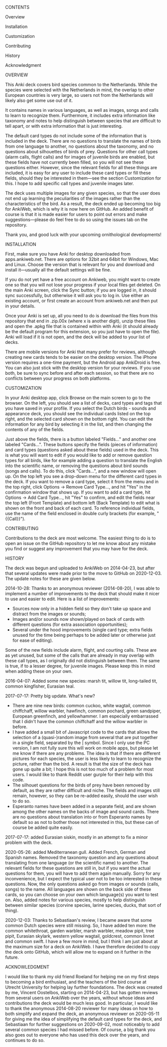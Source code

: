 CONTENTS

Overview

Installation

Customization

Contributing

History

Acknowledgment



OVERVIEW

This Anki deck covers bird species common to the Netherlands. While the species were selected with the Netherlands in mind, the overlap to other European countries is very large, so users not from the Netherlands will likely also get some use out of it.

It contains names in various languages, as well as images, songs and calls to learn to recognize them. Furthermore, it includes extra information like taxonomy and notes to help distinguish between species that are difficult to tell apart, or with extra information that is just interesting.

The default card types do not include some of the information that is included in the deck. There are no questions to translate the names of birds from one language to another, no questions about the taxonomy, and no questions about silhouettes of birds of prey. Questions for other call types (alarm calls, flight calls) and for images of juvenile birds are enabled, but these fields have not currently been filled, so you will not see these questions either. However, since the relevant fields for all these things are included, it is easy for any user to include these card types or fill these fields, should they be interested in them—see the section Customization for this. I hope to add specific call types and juvenile images later.

The deck uses multiple images for any given species, so that the user does not end up learning the peculiarities of the images rather than the characteristics of the bird. As a result, the deck ended up becoming too big for AnkiWeb, which is why it is now here on GitHub. An added benefit of course is that it is made easier for users to point out errors and make suggestions—please do feel free to do so using the issues tab on the repository.

Thank you, and good luck with your upcoming ornithological developments!



INSTALLATION

First, make sure you have Anki for desktop downloaded from apps.ankiweb.net. There are options for 32bit and 64bit for Windows, Mac and Linux. Choose the version that is relevant for you and download and install it—usually all the default settings will be fine.

If you do not yet have a free account on Ankiweb, you might want to create one so that you will not lose your progress if your local files get deleted. On the main Anki screen, click the Sync button; if you are logged in, it should sync successfully, but otherwise it will ask you to log in. Use either an existing account, or first create an account from ankiweb.net and then put in your details.

Once your Anki is set up, all you need to do is download the files from this repository that end in .zip.00x (where x is another digit), unzip these files and open the .apkg file that is contained within with Anki (it should already be the default program for this extension, so you just have to open the file). Anki will load if it is not open, and the deck will be added to your list of decks.

There are mobile versions for Anki that many prefer for reviews, although creating new cards tends to be easier on the desktop version. The iPhone version requires a one-time payment, but the Android app AnkiDroid is free. You can also just stick with the desktop version for your reviews. If you use both, be sure to sync before and after each session, so that there are no conflicts between your progress on both platforms.



CUSTOMIZATION

In your Anki desktop app, click Browse on the main screen to go to the browser. On the left, you should see a list of decks, card types and tags that you have saved in your profile. If you select the Dutch birds - sounds and appearance deck, you should see the individual cards listed on the top right, and the selected card shown on the bottom right. You can edit the information for any bird by selecting it in the list, and then changing the contents of any of the fields.

Just above the fields, there is a button labeled "Fields..." and another one labeled "Cards...". These buttons specify the fields (pieces of information) and card types (questions asked about these fields) used in the deck. This is what you will want to edit if you would like to add or remove question types for all birds, like for example adding a question to translate the English into the scientific name, or removing the questions about bird sounds (songs and calls). To do this, click "Cards...", and a new window will open up. On the top left you see a drop-down menu for the different card types in the deck. If you want to remove a card type, select it from the menu and in the top right, click Options → Remove Card Type..., and hit "Yes" in the confirmation window that shows up. If you want to add a card type, hit Options → Add Card Type..., hit "Yes" to confirm, and edit the fields near the top left (Front Template) and bottom left (Back Template) to edit what is shown on the front and back of each card. To reference individual fields, use the name of the field enclosed in double curly brackets (for example, "{{Call}}").



CONTRIBUTING

Contributions to the deck are most welcome. The easiest thing to do is to open an issue on the GitHub repository to let me know about any mistake you find or suggest any improvement that you may have for the deck. 



HISTORY

The deck was begun and uploaded to AnkiWeb on 2014-04-23, but after that several updates were made prior to the move to GitHub on 2020-12-03. The update notes for these are given below.

2014-10-28: Thanks to an anonymous reviewer (2014-08-20), I was able to implement a number of improvements to the deck that should make it nicer to use and easier to edit. Here is a list of improvements:

- Sources now only in a hidden field so they don't take up space and distract from the images or sounds;
- Images and/or sounds now shown/played on back of cards with different questions (for extra association opportunities);
- Several under the hood improvements (single card type; extra fields unused for the time being perhaps to be added later or otherwise just for ease of editing).

Some of the new fields include alarm, flight, and courting calls. These are as yet unused, but some of the calls that are already in may overlap with these call types, as I originally did not distinguish between them. The same is true, if to a lesser degree, for juvenile images. Please keep this in mind when adding these on your own.

2016-04-07: Added some new species: marsh tit, willow tit, long-tailed tit, common kingfisher, Eurasian teal.

2017-07-17: Pretty big update. What's new?

- There are nine new birds: common cuckoo, white wagtail, common chiffchaff, willow warbler, hawfinch, common pochard, green sandpiper, European greenfinch, and yellowhammer. I am especially embarrassed that I didn't have the common chiffchaff and the willow warbler in before.
- I have added a small bit of Javascript code to the cards that allows the selection of a (quasi-)random image from several that are put together in a single field, separated by the | symbol. Since I only use the PC version, I am not fully sure this will work on mobile apps, but please let me know if there are any problems. The idea is that if there are different pictures for each species, the user is less likely to learn to recognize the picture, rather than the bird. A result is that the size of the deck has gone up quite a bit; I hope this is not too much of a problem for most users. I would like to thank Reddit user gurple for their help with this code.
- The silhouet questions for the birds of prey have been removed by default, as they are rather difficult and niche. The fields and images still remain, however, so they can be re-added easily, should the user wish to do so.
- Esperanto names have been added in a separate field, and are shown among the other names on the backs of image and sound cards. There are no questions about translation into or from Esperanto names by default so as not to bother those not interested in this, but these can of course be added quite easily.

2017-07-17: added Eurasian siskin, mostly in an attempt to fix a minor problem with the deck.

2020-05-26: added Mediterranean gull. Added French, German and Spanish names. Removed the taxonomy question and any questions about translating from one language (or the scientific name) to another. The relevant fields for these questions are still in, but if you want the actual questions for them, you will have to add them again manually. Sorry for any inconvenience, but I expect the typical user not to be too interested in these questions. Now, the only questions asked go from images or sounds (calls, songs) to the name. All languages are shown on the back side of these cards, so you can choose on your own which language(s) you want to test on. Also, added notes for various species, mostly to help distinguish between similar species (corvine species, larine species, ducks, that sort of thing).

2020-12-03: Thanks to Sebastiaan's review, I became aware that some common Dutch species were still missing. So, I have added ten more: the common whitethroat, garden warbler, marsh warbler, meadow pipit, tree pipit, Eurasian skylark, western yellow wagtail, goldcrest, common linnet and common swift. I have a few more in mind, but I think I am just about at the maximum size for a deck on AnkiWeb. I have therefore decided to copy the deck onto GitHub, which will allow me to expand on it further in the future.



ACKNOWLEDGMENT

I would like to thank my old friend Roeland for helping me on my first steps to becoming a bird enthusiast, and the teachers of the bird course at Utrecht University for helping lay further foundations.
The deck was created by me, Vincent Oostelbos, starting on 2014-04-23, but has gotten reviews from several users on AnkiWeb over the years, without whose ideas and contributions the deck would be much less good. In particular, I would like to thank the anonymous 2014-08-20 reviewer for many ideas on how to both simplify and expand the deck, an anonymous reviewer on 2020-05-11 for giving me the idea of simplifying the default card types for the deck, and Sebastiaan for further suggestions on 2020-09-02, most noticeably to add several common species I had missed before. Of course, a big thank you also goes out to everyone who has used this deck over the years, and continues to do so.